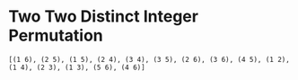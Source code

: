 Two Two Distinct Integer Permutation
====================================


```
[(1 6), (2 5), (1 5), (2 4), (3 4), (3 5), (2 6), (3 6), (4 5), (1 2), (1 4), (2 3), (1 3), (5 6), (4 6)]
```

